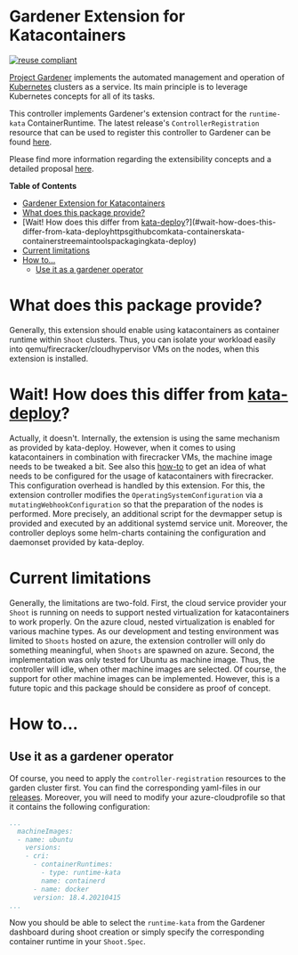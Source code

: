 # Gardener Extension for Katacontainers 

[![reuse compliant](https://reuse.software/badge/reuse-compliant.svg)](https://reuse.software/)

[Project Gardener](https://github.com/gardener/gardener) implements the automated management and operation of [Kubernetes](https://kubernetes.io/) clusters as a service.
Its main principle is to leverage Kubernetes concepts for all of its tasks.

This controller implements Gardener's extension contract for the `runtime-kata` ContainerRuntime. 
The latest release's `ControllerRegistration` resource that can be used to register this controller to Gardener can be found [here](https://github.com/23technologies/gardener-extension-runtime-kata/releases/latest/download/controller-registration.yaml).

Please find more information regarding the extensibility concepts and a detailed proposal [here](https://github.com/gardener/gardener/blob/master/docs/proposals/01-extensibility.md).

<!-- markdown-toc start - Don't edit this section. Run M-x markdown-toc-refresh-toc -->
**Table of Contents**

- [Gardener Extension for Katacontainers](#gardener-extension-for-katacontainers)
- [What does this package provide?](#what-does-this-package-provide)
- [Wait! How does this differ from [kata-deploy](https://github.com/kata-containers/kata-containers/tree/main/tools/packaging/kata-deploy)?](#wait-how-does-this-differ-from-kata-deployhttpsgithubcomkata-containerskata-containerstreemaintoolspackagingkata-deploy)
- [Current limitations](#current-limitations)
- [How to...](#how-to)
    - [Use it as a gardener operator](#use-it-as-a-gardener-operator)

<!-- markdown-toc end -->

# What does this package provide?
Generally, this extension should enable using katacontainers as container runtime within `Shoot` clusters.
Thus, you can isolate your workload easily into qemu/firecracker/cloudhypervisor VMs on the nodes, when this extension is installed.

# Wait! How does this differ from [kata-deploy](https://github.com/kata-containers/kata-containers/tree/main/tools/packaging/kata-deploy)?
Actually, it doesn't.
Internally, the extension is using the same mechanism as provided by kata-deploy.
However, when it comes to using katacontainers in combination with firecracker VMs, the machine image needs to be tweaked a bit. 
See also this [how-to](https://github.com/kata-containers/kata-containers/blob/main/docs/how-to/how-to-use-kata-containers-with-firecracker.md) to get an idea of what needs to be configured for the usage of katacontainers with firecracker.
This configuration overhead is handled by this extension.
For this, the extension controller modifies the `OperatingSystemConfiguration` via a `mutatingWebhookConfiguration` so that the preparation of the nodes is performed. 
More precisely, an additional script for the devmapper setup is provided and executed by an additional systemd service unit.
Moreover, the controller deploys some helm-charts containing the configuration and daemonset provided by kata-deploy.

# Current limitations
Generally, the limitations are two-fold.
First, the cloud service provider your `Shoot` is running on needs to support nested virtualization for katacontainers to work properly.
On the azure cloud, nested virtualization is enabled for various machine types.
As our development and testing environment was limited to `Shoots` hosted on azure, the extension controller will only do something meaningful, when `Shoots` are spawned on azure. 
Second, the implementation was only tested for Ubuntu as machine image.
Thus, the controller will idle, when other machine images are selected.
Of course, the support for other machine images can be implemented.
However, this is a future topic and this package should be considere as proof of concept.

# How to...

## Use it as a gardener operator
Of course, you need to apply the `controller-registration` resources to the garden cluster first.
You can find the corresponding yaml-files in our [releases](https://github.com/23technologies/gardener-extension-runtime-kata/releases).
Moreover, you will need to modify your azure-cloudprofile so that it contains the following configuration:
``` yaml
...
  machineImages:
  - name: ubuntu
    versions:
    - cri:
      - containerRuntimes:
        - type: runtime-kata
        name: containerd
      - name: docker
      version: 18.4.20210415
...
```
Now you should be able to select the `runtime-kata` from the Gardener dashboard during shoot creation or simply specify the corresponding container runtime in your `Shoot.Spec`.
